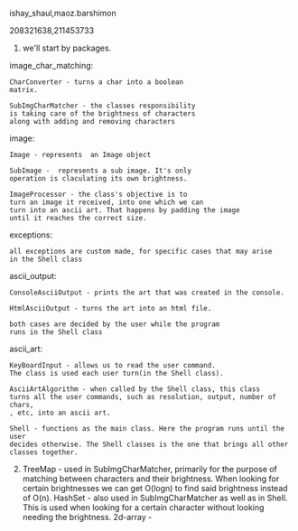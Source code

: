 ishay_shaul,maoz.barshimon

208321638,211453733


1) we'll start by packages.

image_char_matching:

    CharConverter - turns a char into a boolean
    matrix.
    
    SubImgCharMatcher - the classes responsibility
    is taking care of the brightness of characters
    along with adding and removing characters

image:

    Image - represents  an Image object

    SubImage -  represents a sub image. It's only
    operation is claculating its own brightness.

    ImageProcessor - the class's objective is to
    turn an image it received, into one which we can 
    turn into an ascii art. That happens by padding the image
    until it reaches the correct size.

exceptions:

    all exceptions are custom made, for specific cases that may arise
    in the Shell class

ascii_output:

    ConsoleAsciiOutput - prints the art that was created in the console.
    
    HtmlAsciiOutput - turns the art into an html file.

    both cases are decided by the user while the program
    runs in the Shell class

ascii_art:

    KeyBoardInput - allows us to read the user command.
    The class is used each user turn(in the Shell class).

    AsciiArtAlgorithm - when called by the Shell class, this class
    turns all the user commands, such as resolution, output, number of chars,
    , etc, into an ascii art.

    Shell - functions as the main class. Here the program runs until the user
    decides otherwise. The Shell classes is the one that brings all other
    classes together.

2)
    TreeMap - used in SubImgCharMatcher, primarily for the purpose of matching
    between characters and their brightness. When looking for certain brightnesses
    we can get O(logn) to find said brightness instead of O(n).
    HashSet - also used in SubImgCharMatcher as well as in Shell. This is used 
    when looking for a certain character without looking needing the brightness. 
    2d-array - 